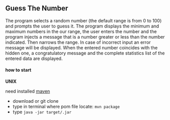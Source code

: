 ## Guess The Number

The program selects a random number (the default range is from 0 to 100) and prompts the user to guess it.
The program displays the minimum and maximum numbers in the our range, the user enters the number and the program injects a message that is a number greater or less than the number indicated. Then narrows the range.
In case of incorrect input an error message will be displayed.
When the entered number coincides with the hidden one, a congratulatory message and the complete statistics list of the entered data are displayed.

#### how to start
__UNIX__


need installed [maven](https://maven.apache.org/install.html)
 - download or git clone
 - type in terminal where pom file locate: ```mvn package```
 - type ```java -jar target/.jar ```

